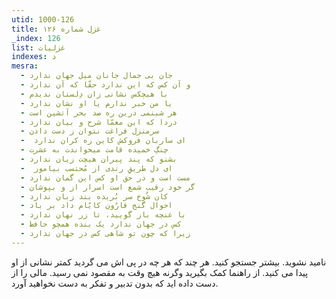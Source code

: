 ```yaml
---
utid: 1000-126
title: غزل شماره ۱۲۶
_index: 126
list: غزلیات
indexes: د
mesra:
  - جان بی جمال جانان میل جهان ندارد
  - و آن کس که این ندارد حقّا که آن ندارد
  - با هیچکس نشانی زان دِلستان ندیدم
  - یا من خبر ندارم یا او نشان ندارد
  - هر شبنمی درین ره صد بحر آتشین است
  - دردا که این معمّا شرح و بیان ندارد
  - سرمنزل فراغت نتوان ز دست دادن
  - ‌ ای ساربان فروکش کاین ره کران ندارد
  - چنگِ خمیده قامت میخواندت به عشرت
  - بشنو که پند پیران هیچت زیان ندارد
  - ‌ ای دل طریقِ رندی از مُحتسب بیاموز
  - مست است و در حق او کس این گمان ندارد
  - گر خود رقیب شمع است اسرار از و بپوشان
  - کان شُوخ سر بُریده بند زبان ندارد
  - احوال گنج قارُون کایّام داد بر باد
  - با غنچه باز گویید، تا زر نهان ندارد
  - کس در جهان ندارد یک بنده همچو حافظ
  - زیرا که چون تو شاهی کس در جهان ندارد
---
```

نامید نشوید. بیشتر جستجو کنید. هر چند که هر چه در پی اش می گردید کمتر نشانی از او پیدا می کنید. از راهنما کمک بگیرید وگرنه هیچ وقت به مقصود نمی رسید. مالی را از دست داده اید که بدون تدبیر و تفکر به دست نخواهید آورد.
